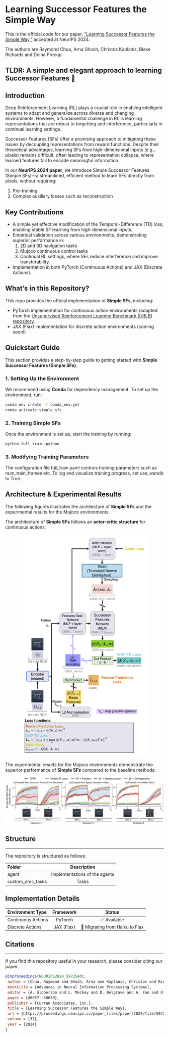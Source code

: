 # Learning Successor Features the Simple Way 
This is the official code for our paper, ["Learning Successor Features the Simple Way,"](https://arxiv.org/abs/2410.22133) accepted at NeurIPS 2024. 

The authors are Raymond Chua, Arna Ghosh, Christos Kaplanis, Blake Richards and Doina Precup.

## TLDR: A simple and elegant approach to learning Successor Features 🌟

## Introduction
Deep Reinforcement Learning (RL) plays a crucial role in enabling intelligent systems to adapt and generalize across 
diverse and changing environments. However, a fundamental challenge in RL is learning representations that are robust to 
forgetting and interference, particularly in continual learning settings.

Successor Features (SFs) offer a promising approach to mitigating these issues by decoupling representations from reward 
functions. Despite their theoretical advantages, learning SFs from high-dimensional inputs (e.g., pixels) remains difficult, 
often leading to representation collapse, where learned features fail to encode meaningful information.

In our **NeurIPS 2024 paper**, we introduce Simple Successor Features (Simple SFs)—a streamlined, efficient method to learn 
SFs directly from pixels, without requiring: 

1. Pre-training
2. Complex auxiliary losses such as reconstruction

## Key Contributions
- A simple yet effective modification of the Temporal-Difference (TD) loss, enabling stable SF learning from high-dimensional inputs.
- Empirical validation across various environments, demonstrating superior performance in:
  1. 2D and 3D navigation tasks
  2. Mujoco continuous control tasks
  3. Continual RL settings, where SFs reduce interference and improve transferability.
- Implementation in both PyTorch (Continuous Actions) and JAX (Discrete Actions).

## What’s in this Repository?
This repo provides the official implementation of **Simple SFs**, including:
- PyTorch implementation for continuous action environments (adapted from the [Unsupervised Reinforcement Learning Benchmark (URLB) repository](https://github.com/rll-research/url_benchmark).
- JAX (Flax) implementation for discrete action environments (coming soon!)

## Quickstart Guide 
This section provides a step-by-step guide to getting started with **Simple Successor Features (Simple SFs)**.

### 1. Setting Up the Environment
We recommend using **Conda** for dependency management. To set up the environment, run:
```bash
conda env create -f conda_env.yml
conda activate simple_sfs
```

### 2. Training Simple SFs
Once the environment is set up, start the training by running:
```bash
python full_train.python
```

### 3. Modifying Training Parameters
The configuration file full_train.yaml controls training parameters such as num_train_frames etc. 
To log and visualize training progress, set use_wandb to True. 

## Architecture & Experimental Results
The following figures illustrates the architecture of **Simple SFs** and the experimental results for the Mujoco environments. 

The architecture of **Simple SFs** follows an **actor-critic structure** for continuous actions:

<p align="center">
  <img src="img/Simple_SF_actor_critic.png" alt="Simple SF Actor-Critic Architecture" width="400">
</p>

The experimental results for the Mujoco environments demonstrate the superior performance of **Simple SFs** compared to the baseline methods:

<p align="center">
  <img src="img/mujoco_results.png" alt="Results for Mujoco Environments" width=600">
</p>





## Structure
***
The repository is structured as follows:

| Folder           |          Description          |
|:-----------------|:-----------------------------:|
| agent            | Implementations of the agents | 
| custom_dmc_tasks |             Tasks             |



## Implementation Details
| Environment Type       |           Framework            |             Status              |
|:-----------------------|:------------------------------:|:-------------------------------:|
| Continuous Actions     |            PyTorch             |            ✅ Available          |  
| Discrete Actions       |           JAX (Flax)           | 🔄 Migrating from Haiku to Flax |


## Citations
***
If you find this repository useful in your research, please consider citing our paper:

```bibtex
@inproceedings{NEURIPS2024_597254dc,
 author = {Chua, Raymond and Ghosh, Arna and Kaplanis, Christos and Richards, Blake and Precup, Doina},
 booktitle = {Advances in Neural Information Processing Systems},
 editor = {A. Globerson and L. Mackey and D. Belgrave and A. Fan and U. Paquet and J. Tomczak and C. Zhang},
 pages = {49957--50030},
 publisher = {Curran Associates, Inc.},
 title = {Learning Successor Features the Simple Way},
 url = {https://proceedings.neurips.cc/paper_files/paper/2024/file/597254dc45be8c166d3ccf0ba2d56325-Paper-Conference.pdf},
 volume = {37},
 year = {2024}
}
```




